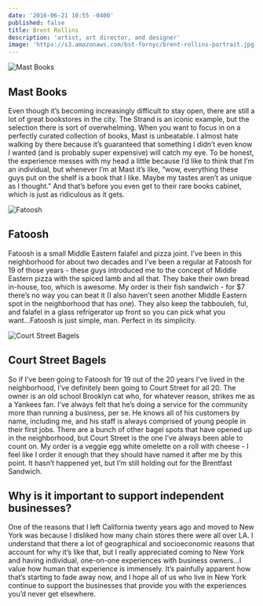 ```yaml
---
date: '2016-06-21 10:55 -0400'
published: false
title: Brent Rollins
description: 'artist, art director, and designer'
image: 'https://s3.amazonaws.com/bst-fornyc/brent-rollins-portrait.jpg'
---
```

![Mast Books](https://s3.amazonaws.com/bst-fornyc/Brent-Rollins-Mast-Books.jpg)

## Mast Books

Even though it’s becoming increasingly difficult to stay open, there are still a lot of great bookstores in the city. The Strand is an iconic example, but the selection there is sort of overwhelming. When you want to focus in on a perfectly curated collection of books, Mast is unbeatable. I almost hate walking by there because it’s guaranteed that something I didn’t even know I wanted (and is probably super expensive) will catch my eye. To be honest, the experience messes with my head a little because I’d like to think that I’m an individual, but whenever I’m at Mast it’s like, “wow, everything these guys put on the shelf is a book that I like. Maybe my tastes aren’t as unique as I thought.” And that’s before you even get to their rare books cabinet, which is just as ridiculous as it gets.

![Fatoosh](https://s3.amazonaws.com/bst-fornyc/Brent-Rollins-Fatoosh.jpg)

## Fatoosh

Fatoosh is a small Middle Eastern falafel and pizza joint. I’ve been in this neighborhood for about two decades and I’ve been a regular at Fatoosh for 19 of those years - these guys introduced me to the concept of Middle Eastern pizza with the spiced lamb and all that. They bake their own bread in-house, too, which is awesome. My order is their fish sandwich - for $7 there’s no way you can beat it (I also haven’t seen another Middle Eastern spot in the neighborhood that has one). They also keep the tabbouleh, ful, and falafel in a glass refrigerator up front so you can pick what you want...Fatoosh is just simple, man. Perfect in its simplicity. 

![Court Street Bagels](https://s3.amazonaws.com/bst-fornyc/Brent-Rollins-Court-Street-Bagels.jpg)

## Court Street Bagels

So if I’ve been going to Fatoosh for 19 out of the 20 years I’ve lived in the neighborhood, I’ve definitely been going to Court Street for all 20. The owner is an old school Brooklyn cat who, for whatever reason, strikes me as a Yankees fan. I’ve always felt that he’s doing a service for the community more than running a business, per se. He knows all of his customers by name, including me, and his staff is always comprised of young people in their first jobs. There are a bunch of other bagel spots that have opened up in the neighborhood, but Court Street is the one I’ve always been able to count on. My order is a veggie egg white omelette on a roll with cheese - I feel like I order it enough that they should have named it after me by this point. It hasn’t happened yet, but I’m still holding out for the Brentfast Sandwich. 

## Why is it important to support independent businesses?

One of the reasons that I left California twenty years ago and moved to New York was because I disliked how many chain stores there were all over LA. I understand that there a lot of geographical and socioeconomic reasons that account for why it’s like that, but I really appreciated coming to New York and having individual, one-on-one experiences with business owners...I value how human that experience is immensely. It’s painfully apparent how that’s starting to fade away now, and I hope all of us who live in New York continue to support the businesses that provide you with the experiences you’d never get elsewhere.
